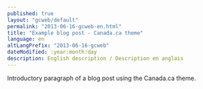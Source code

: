 ```yaml
---
published: true
layout: "gcweb/default"
permalink: "2013-06-16-gcweb-en.html"
title: "Example blog post - Canada.ca theme"
language: en
altLangPrefix: "2013-06-16-gcweb"
dateModified: :year:month:day
description: English description / Description en anglais
---
```


Introductory paragraph of a blog post using the Canada.ca theme.
